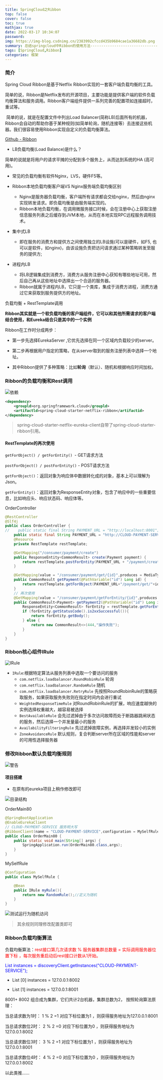 ```yaml
---
title: SpringCloud之Ribbon
top: false
cover: false
toc: true
mathjax: true
date: 2022-03-17 10:34:07
password:
img: https://img-blog.csdnimg.cn/2383992cfccd435b9684cae1a36682db.png
summary: 总结springcloud中Ribbon的使用方法-----------------------------------
tags: [SpringCloud,Ribbon]
categories: 框架 
---
```


### 简介

Spring Cloud Ribbon是基于Netflix Ribbon实现的一套客户端负载均衡的工具。

​		简单的说，Ribbon是Netflix发布的开源项目，主要功能是提供客户端的软件负载均衡算法和服务调用。Ribbon客户端组件提供一系列完善的配置项如连接超时，重试等。

​		简单的说，就是在配置文件中列出Load Balancer(简称LB)后面所有的机器，Ribbon会自动的帮助你基于某种规则(如简单轮询，随机连接等）去连接这些机器。我们很容易使用Ribbon实现自定义的负载均衡算法。

[Github - Ribbon](https://github.com/Netflix/ribbon/wiki/Getting-Started)

- LB负载均衡(Load Balance)是什么？

简单的说就是将用户的请求平摊的分配到多个服务上，从而达到系统的HA (高可用)。

- 常见的负载均衡有软件Nginx，LVS，硬件F5等。

- Ribbon本地负载均衡客户端VS Nginx服务端负载均衡区别
  - Nginx是服务器负载均衡，客户端所有请求都会交给nginx，然后由nginx实现转发请求。即负载均衡是由服务端实现的。
  - Ribbon本地负载均衡，在调用微服务接口时候，会在注册中心上获取注册信息服务列表之后缓存到JVM本地，从而在本地实现RPC远程服务调用技术。

- 集中式LB
  - 即在服务的消费方和提供方之间使用独立的LB设施(可以是硬件，如F5, 也可以是软件，如nginx)，由该设施负责把访问请求通过某种策略转发至服务的提供方;

- 进程内LB
  - 将LB逻辑集成到消费方，消费方从服务注册中心获知有哪些地址可用，然后自己再从这些地址中选择出一个合适的服务器。
  - Ribbon就属于进程内LB，它只是一个类库，集成于消费方进程，消费方通过它来获取到服务提供方的地址。

负载均衡 + RestTemplate调用

**Ribbon其实就是一个软负载均衡的客户端组件，它可以和其他所需请求的客户端结合使用，和Eureka结合只是其中的一个实例**

Ribbon在工作时分成两步：

- 第一步先选择EurekaServer ,它优先选择在同一个区域内负载较少的server。
- 第二步再根据用户指定的策略，在从server取到的服务注册列表中选择一个地址。

- 其中Ribbon提供了多种策略：比如**轮询**（默认）、随机和根据响应时间加权。

### Ribbon的负载均衡和Rest调用

![依赖](https://img-blog.csdnimg.cn/f971aad9aa8344e49a1e13f40b3ddcd9.png)

```xml
<dependency>
    <groupld>org.springframework.cloud</groupld>
    <artifactld>spring-cloud-starter-netflix-ribbon</artifactid>
</dependency>
```

>spring-cloud-starter-netflix-eureka-client自带了spring-cloud-starter-ribbon引用。

#### RestTemplate的再次使用

`getForObject() / getForEntity() `- GET请求方法

`postForObject() / postForEntity()` - POST请求方法

`getForObject()`：返回对象为响应体中数据转化成的对象，基本上可以理解为Json。

`getForEntity()`：返回对象为ResponseEntity对象，包含了响应中的一些重要信息，比如响应头、响应状态码、响应体等。

OrderController

```java
@RestController
@Slf4j
public class OrderController {
//    public static final String PAYMENT_URL = "http://localhost:8001";
    public static final String PAYMENT_URL = "http://CLOUD-PAYMENT-SERVICE"; //服务名称
    @Resource
    private RestTemplate restTemplate;

    @GetMapping("/consumer/payment/create")
    public ResponseEntity<CommonResult> create(Payment payment) {
        return restTemplate.postForEntity(PAYMENT_URL + "/payment/create", payment, CommonResult.class);
    }

    @GetMapping(value = "/consumer/payment/get/{id}",produces = MediaType.APPLICATION_JSON_UTF8_VALUE)
    public CommonResult getPayment(@PathVariable("id") Long id) {
        return restTemplate.getForObject(PAYMENT_URL+"/payment/get/"+id,CommonResult.class);
    }
    // 再次使用
    @GetMapping(value = "/consumer/payment/getForEntity/{id}",produces = MediaType.APPLICATION_JSON_UTF8_VALUE)
    public CommonResult<Payment> getPayment2(@PathVariable("id") Long id){
        ResponseEntity<CommonResult> forEntity = restTemplate.getForEntity(PAYMENT_URL + "/payment/get/" + id, CommonResult.class);
        if (forEntity.getStatusCode().is2xxSuccessful()){
            return forEntity.getBody();
        } else {
            return new CommonResult<>(444,"操作失败");
        }
    }
}
```
### Ribbon核心组件IRule

![IRule](https://img-blog.csdnimg.cn/5cfe5238df50401ba986cadfa648cb89.png)

- `IRule`:根据特定算法从服务列表中选取一个要访问的服务
  - `com.netflix.loadbalancer.RoundRobinRule` 轮询
  - `com.netflix.loadbalancer.RandomRule` 随机
  - `com.netflix.loadbalancer.RetryRule`   先按照RoundRobinRule的策略获取服务，如果获取服务失败则在指定时间内会进行重试
  - `WeightedResponseTimeRule`  对RoundRobinRule的扩展，响应速度越快的实例选择权重越大，越容易被选择
  - `BestAvailableRule`  会先过滤掉由于多次访问故障而处于断路器跳闸状态的服务，然后选择一个并发量最小的服务
  - `AvailabilityFilteringRule`   先过滤掉故障实例，再选择并发较小的实例
  - `ZoneAvoidanceRule`  默认规则，复合判断server所在区域的性能和server的可用性选择服务器

### 修改Ribbon默认负载均衡规则

![警告](https://img-blog.csdnimg.cn/23c30ef2fb8c4d6794cdc4eee840356f.png)

#### 项目搭建

- 在原有的eureka项目上稍作修改即可

![目录结构](https://img-blog.csdnimg.cn/8de3d6663b614eaa9d847b20a8882e84.png)

OrderMain80

```java
@SpringBootApplication
@EnableEurekaClient
// CLOUD-PAYMENT-SERVICE 服务明大写
@RibbonClient(name = "CLOUD-PAYMENT-SERVICE",configuration = MySelfRule.class)
public class OrderMain80 {
    public static void main(String[] args) {
        SpringApplication.run(OrderMain80.class,args);
    }
}
```

MySelfRule

```java
@Configuration
public class MySelfRule {

    @Bean
    public IRule myRule(){
        return new RandomRule();//定义为随机
    }
}
```

![测试运行为随机访问](https://img-blog.csdnimg.cn/8db8da6de5ae4a9eb1e100978418d69c.png)

> 其余规则同理修改配置类即可

### Ribbon负载均衡算法

负载均衡算法：<font color="red">rest接口第几次请求数 % 服务器集群总数量 = 实际调用服务器位置下标 ，每次服务重启动后rest接口计数从1开始。</font>

<font color="blue">List<ServiceInstance> instances = discoveryClient.getInstances("CLOUD-PAYMENT-SERVICE");</font>

- List [0] instances = 127.0.0.1:8002

- List [1] instances = 127.0.0.1:8001

8001+ 8002 组合成为集群，它们共计2台机器，集群总数为2， 按照轮询算法原理：

当总请求数为1时： 1 % 2 =1 对应下标位置为1 ，则获得服务地址为127.0.0.1:8001

当总请求数位2时： 2 % 2 =0 对应下标位置为0 ，则获得服务地址为127.0.0.1:8002

当总请求数位3时： 3 % 2 =1 对应下标位置为1 ，则获得服务地址为127.0.0.1:8001

当总请求数位4时： 4 % 2 =0 对应下标位置为0 ，则获得服务地址为127.0.0.1:8002

以此类推......

